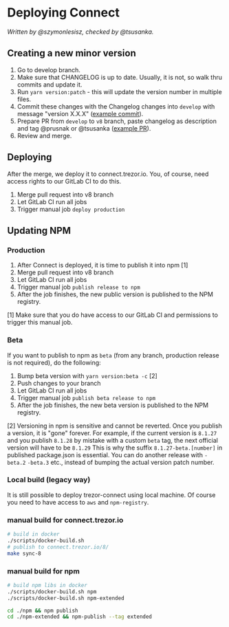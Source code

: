 # Deploying Connect

_Written by @szymonlesisz, checked by @tsusanka._


## Creating a new minor version

1. Go to develop branch.
1. Make sure that CHANGELOG is up to date. Usually, it is not, so walk thru commits and update it.
1. Run `yarn version:patch` - this will update the version number in multiple files.
1. Commit these changes with the Changelog changes into `develop` with message "version X.X.X" ([example commit](https://github.com/trezor/connect/commit/d28e506524bc666757715294f7d030ea1a1d6eef)).
1. Prepare PR from `develop` to `v8` branch, paste changelog as description and tag @prusnak or @tsusanka ([example PR](https://github.com/trezor/connect/pull/812)).
1. Review and merge.


## Deploying
After the merge, we deploy it to connect.trezor.io. You, of course, need access rights to our GitLab CI to do this.

1. Merge pull request into v8 branch
1. Let GitLab CI run all jobs
1. Trigger manual job `deploy production`


## Updating NPM

### Production


1. After Connect is deployed, it is time to publish it into npm [1]
1. Merge pull request into v8 branch
1. Let GitLab CI run all jobs
1. Trigger manual job `publish release to npm`
1. After the job finishes, the new public version is published to the NPM registry.


[1] Make sure that you do have access to our GitLab CI and permissions to trigger this manual job.

### Beta

If you want to publish to npm as `beta` (from any branch, production release is not required), do the following:

1. Bump beta version with `yarn version:beta -c` [2]
1. Push changes to your branch
2. Let GitLab CI run all jobs
3. Trigger manual job `publish beta release to npm`
4. After the job finishes, the new beta version is published to the NPM registry.

[2] Versioning in npm is sensitive and cannot be reverted. Once you publish a version, it is "gone" forever.
For example, if the current version is `8.1.27` and you publish `8.1.28` by mistake with a custom `beta` tag, the next official version will have to be `8.1.29`
This is why the suffix `8.1.27-beta.[number]` in published package.json is essential. You can do another release with `-beta.2` `-beta.3` etc., instead of bumping the actual version patch number.

### Local build (legacy way)

It is still possible to deploy trezor-connect using local machine. Of course you need to have access to `aws` and `npm-registry`.

### manual build for connect.trezor.io
```bash
# build in docker
./scripts/docker-build.sh
# publish to connect.trezor.io/8/
make sync-8
```

### manual build for npm
```bash
# build npm libs in docker
./scripts/docker-build.sh npm
./scripts/docker-build.sh npm-extended

cd ./npm && npm publish
cd ./npm-extended && npm-publish --tag extended
```
